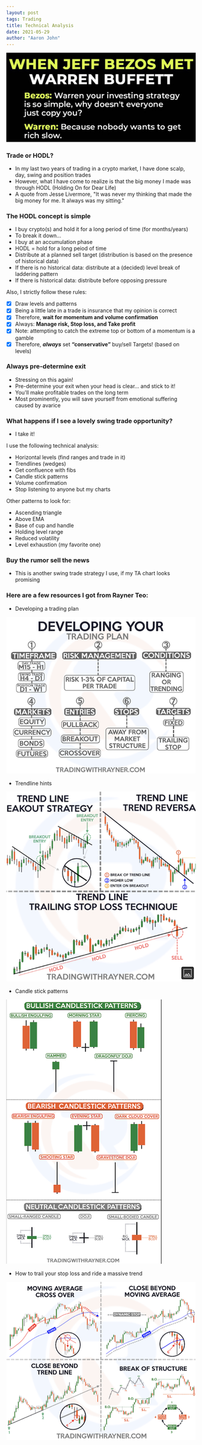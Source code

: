 ```yaml
---
layout: post
tags: Trading
title: Technical Analysis
date: 2021-05-29
author: "Aaron John"
---
```


![](/assets/trading/jeff.jpg)

### Trade or HODL?

- In my last two years of trading in a crypto market, I have done scalp, day, swing and position trades
- However, what I have come to realize is that the big money I made was through HODL (Holding On for Dear Life)
- A quote from Jesse Livermore, "It was never my thinking that made the big money for me. It always was my sitting."

### The HODL concept is simple

- I buy crypto(s) and hold it for a long period of time (for months/years)
- To break it down... 
- I buy at an accumulation phase
- HODL = hold for a long peiod of time
- Distribute at a planned sell target (distribution is based on the presence of historical data)
- If there is no historical data: distribute at a (decided) level break of laddering pattern
- If there is historical data: distribute before opposing pressure

Also, I strictly follow these rules:

- [x] Draw levels and patterns
- [x] Being a little late in a trade is insurance that my opinion is correct
- [x] Therefore, **wait for momentum and volume confirmation**
- [x] Always: **Manage risk, Stop loss, and Take profit**
- [x] Note: attempting to catch the extreme top or bottom of a momentum is a gamble
- [x] Therefore, **_always_** set **“conservative”** buy/sell Targets! (based on levels)

### Always pre-determine exit

- Stressing on this again!
- Pre-determine your exit when your head is clear... and stick to it!
- You'll make profitable trades on the long term
- Most prominently, you will save yourself from emotional suffering caused by avarice

### What happens if I see a lovely swing trade opportunity?

- I take it!

I use the following technical analysis:
- Horizontal levels (find ranges and trade in it)
- Trendlines (wedges)
- Get confluence with fibs
- Candle stick patterns
- Volume confirmation
- Stop listening to anyone but my charts

Other patterns to look for:
- Ascending triangle
- Above EMA
- Base of cup and handle
- Holding level range
- Reduced volatility
- Level exhaustion (my favorite one)

### Buy the rumor sell the news

- This is another swing trade strategy I use, if my TA chart looks promising

### Here are a few resources I got from Rayner Teo:

- Developing a trading plan

![](/assets/trading/plan.png)

- Trendline hints

![](/assets/trading/trend.png)

- Candle stick patterns

![](/assets/trading/candle.png)

- How to trail your stop loss and ride a massive trend 

![](/assets/trading/stoploss.png)
